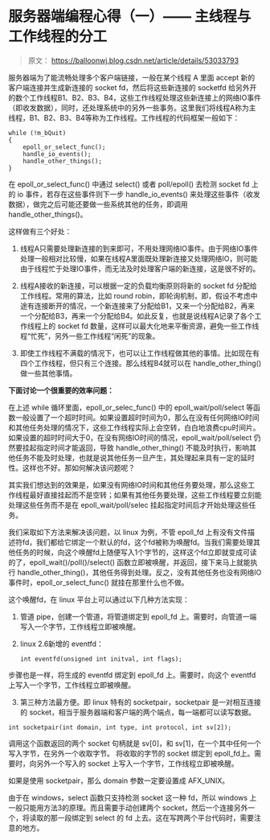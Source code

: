 # 服务器端编程心得（一）—— 主线程与工作线程的分工

> 原文： https://balloonwj.blog.csdn.net/article/details/53033793

服务器端为了能流畅处理多个客户端链接，一般在某个线程 A 里面 accept 新的客户端连接并生成新连接的 socket fd，然后将这些新连接的 socketfd 给另外开的数个工作线程B1、B2、B3、B4，这些工作线程处理这些新连接上的网络IO事件（即收发数据），同时，还处理系统中的另外一些事务。这里我们将线程A称为主线程，B1、B2、B3、B4等称为工作线程。工作线程的代码框架一般如下：

    while (!m_bQuit)
    {
        epoll_or_select_func();
        handle_io_events();
        handle_other_things();
    }
在 epoll_or_select_func() 中通过 select() 或者 poll/epoll() 去检测 socket fd 上的 io 事件，若存在这些事件则下一步 handle_io_events() 来处理这些事件（收发数据），做完之后可能还要做一些系统其他的任务，即调用 handle_other_things()。



这样做有三个好处：

1. 线程A只需要处理新连接的到来即可，不用处理网络IO事件。由于网络IO事件处理一般相对比较慢，如果在线程A里面既处理新连接又处理网络IO，则可能由于线程忙于处理IO事件，而无法及时处理客户端的新连接，这是很不好的。

2. 线程A接收的新连接，可以根据一定的负载均衡原则将新的 socket fd 分配给工作线程。常用的算法，比如 round robin，即轮询机制，即，假设不考虑中途有连接断开的情况，一个新连接来了分配给B1，又来一个分配给B2，再来一个分配给B3，再来一个分配给B4。如此反复，也就是说线程A记录了各个工作线程上的 socket fd 数量，这样可以最大化地来平衡资源，避免一些工作线程“忙死”，另外一些工作线程“闲死”的现象。

3. 即使工作线程不满载的情况下，也可以让工作线程做其他的事情。比如现在有四个工作线程，但只有三个连接。那么线程B4就可以在 handle_other_thing() 做一些其他事情。

**下面讨论一个很重要的效率问题：**

在上述 while 循环里面，epoll_or_selec_func() 中的 epoll_wait/poll/select 等函数一般设置了一个超时时间。如果设置超时时间为0，那么在没有任何网络IO时间和其他任务处理的情况下，这些工作线程实际上会空转，白白地浪费cpu时间片。如果设置的超时时间大于0，在没有网络IO时间的情况，epoll_wait/poll/select 仍然要挂起指定时间才能返回，导致 handle_other_thing() 不能及时执行，影响其他任务不能及时处理，也就是说其他任务一旦产生，其处理起来具有一定的延时性。这样也不好。那如何解决该问题呢？

其实我们想达到的效果是，如果没有网络IO时间和其他任务要处理，那么这些工作线程最好直接挂起而不是空转；如果有其他任务要处理，这些工作线程要立刻能处理这些任务而不是在 epoll_wait/poll/selec 挂起指定时间后才开始处理这些任务。

我们采取如下方法来解决该问题，以 linux 为例，不管 epoll_fd 上有没有文件描述符fd，我们都给它绑定一个默认的fd，这个fd被称为唤醒fd。当我们需要处理其他任务的时候，向这个唤醒fd上随便写入1个字节的，这样这个fd立即就变成可读的了，epoll_wait()/poll()/select() 函数立即被唤醒，并返回，接下来马上就能执行 handle_other_thing()，其他任务得到处理。反之，没有其他任务也没有网络IO事件时，epoll_or_select_func() 就挂在那里什么也不做。

 这个唤醒fd，在 linux 平台上可以通过以下几种方法实现：

1. 管道 pipe，创建一个管道，将管道绑定到 epoll_fd 上。需要时，向管道一端写入一个字节，工作线程立即被唤醒。

2. linux 2.6新增的 eventfd：

   ```
   int eventfd(unsigned int initval, int flags);  
   ```

步骤也是一样，将生成的 eventfd 绑定到 epoll_fd 上。需要时，向这个 eventfd 上写入一个字节，工作线程立即被唤醒。

3. 第三种方法最方便。即 linux 特有的 socketpair，socketpair 是一对相互连接的 socket，相当于服务器端和客户端的两个端点，每一端都可以读写数据。

```
int socketpair(int domain, int type, int protocol, int sv[2]);
```

调用这个函数返回的两个 socket 句柄就是 sv[0]，和 sv[1]，在一个其中任何一个写入字节，在另外一个收取字节。
将收取的字节的 socket 绑定到 epoll_fd上。需要时，向另外一个写入的 socket 上写入一个字节，工作线程立即被唤醒。

如果是使用 socketpair，那么 domain 参数一定要设置成 AFX_UNIX。

由于在 windows，select 函数只支持检测 socket 这一种 fd，所以 windows 上一般只能用方法3的原理。而且需要手动创建两个 socket，然后一个连接另外一个，将读取的那一段绑定到 select 的 fd 上去。这在写跨两个平台代码时，需要注意的地方。